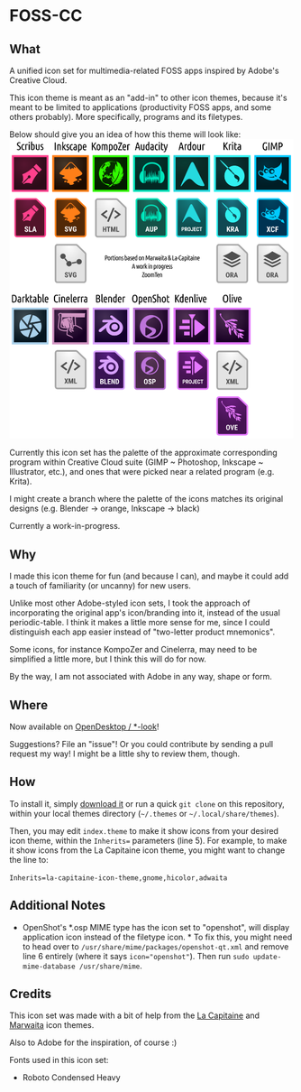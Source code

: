 # FOSS-CC
## What
A unified icon set for multimedia-related FOSS apps inspired by Adobe's Creative Cloud.

This icon theme is meant as an "add-in" to other icon themes, because it's meant to be limited to applications (productivity FOSS apps, and some others probably). More specifically, programs and its filetypes.

Below should give you an idea of how this theme will look like:
![The icon previews](https://github.com/zoomten/foss-cc-icons/raw/master/demo.png "preview image")

Currently this icon set has the palette of the approximate corresponding program within Creative Cloud suite (GIMP ~ Photoshop, Inkscape ~ Illustrator, etc.), and ones that were picked near a related program (e.g. Krita).

I might create a branch where the palette of the icons matches its original designs (e.g. Blender -> orange, Inkscape -> black)

Currently a work-in-progress.
## Why
I made this icon theme for fun (and because I can), and maybe it could add a touch of familiarity (or uncanny) for new users.

Unlike most other Adobe-styled icon sets, I took the approach of incorporating the original app's icon/branding into it, instead of the usual periodic-table. I think it makes a little more sense for me, since I could distinguish each app easier instead of "two-letter product mnemonics".

Some icons, for instance KompoZer and Cinelerra, may need to be simplified a little more, but I think this will do for now.

By the way, I am not associated with Adobe in any way, shape or form.

## Where
Now available on [OpenDesktop / *-look](https://www.opendesktop.org/p/1287085/)!

Suggestions? File an "issue"! Or you could contribute by sending a pull request my way! I might be a little shy to review them, though.

## How
To install it, simply [download it](https://github.com/ZoomTen/foss-cc-icons/archive/master.zip) or run a quick `git clone` on this repository, within your local themes directory (`~/.themes` or `~/.local/share/themes`).

Then, you may edit `index.theme` to make it show icons from your desired icon theme, within the `Inherits=` parameters (line 5). For example, to make it show icons from the La Capitaine icon theme, you might want to change the line to:

``Inherits=la-capitaine-icon-theme,gnome,hicolor,adwaita``

## Additional Notes
* OpenShot's *.osp MIME type has the icon set to "openshot", will display application icon instead of the filetype icon.
       * To fix this, you might need to head over to `/usr/share/mime/packages/openshot-qt.xml` and remove line 6 entirely (where it says `icon="openshot"`). Then run `sudo update-mime-database /usr/share/mime`.

## Credits
This icon set was made with a bit of help from the [La Capitaine](https://github.com/keeferrourke/la-capitaine-icon-theme) and [Marwaita](https://github.com/kstenerud/marwaita) icon themes.

Also to Adobe for the inspiration, of course :)

Fonts used in this icon set:
 * Roboto Condensed Heavy

